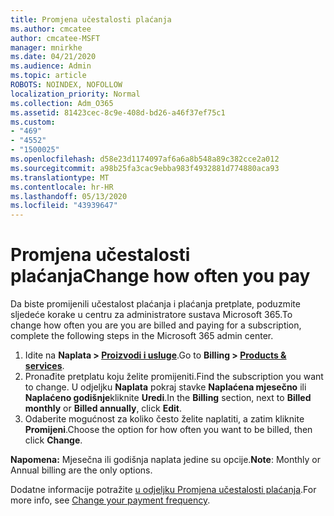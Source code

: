 ```yaml
---
title: Promjena učestalosti plaćanja
ms.author: cmcatee
author: cmcatee-MSFT
manager: mnirkhe
ms.date: 04/21/2020
ms.audience: Admin
ms.topic: article
ROBOTS: NOINDEX, NOFOLLOW
localization_priority: Normal
ms.collection: Adm_O365
ms.assetid: 81423cec-8c9e-408d-bd26-a46f37ef75c1
ms.custom:
- "469"
- "4552"
- "1500025"
ms.openlocfilehash: d58e23d1174097af6a6a8b548a89c382cce2a012
ms.sourcegitcommit: a98b25fa3cac9ebba983f4932881d774880aca93
ms.translationtype: MT
ms.contentlocale: hr-HR
ms.lasthandoff: 05/13/2020
ms.locfileid: "43939647"
---
```

# <a name="change-how-often-you-pay"></a><span data-ttu-id="b3e6c-102">Promjena učestalosti plaćanja</span><span class="sxs-lookup"><span data-stu-id="b3e6c-102">Change how often you pay</span></span>

<span data-ttu-id="b3e6c-103">Da biste promijenili učestalost plaćanja i plaćanja pretplate, poduzmite sljedeće korake u centru za administratore sustava Microsoft 365.</span><span class="sxs-lookup"><span data-stu-id="b3e6c-103">To change how often you are you are billed and paying for a subscription, complete the following steps in the Microsoft 365 admin center.</span></span> 
1. <span data-ttu-id="b3e6c-104">Idite na **Naplata > [Proizvodi i usluge](https://go.microsoft.com/fwlink/p/?linkid=842054)**.</span><span class="sxs-lookup"><span data-stu-id="b3e6c-104">Go to **Billing > [Products & services](https://go.microsoft.com/fwlink/p/?linkid=842054)**.</span></span>
2. <span data-ttu-id="b3e6c-105">Pronađite pretplatu koju želite promijeniti.</span><span class="sxs-lookup"><span data-stu-id="b3e6c-105">Find the subscription you want to change.</span></span> <span data-ttu-id="b3e6c-106">U odjeljku **Naplata** pokraj stavke **Naplaćena mjesečno** ili **Naplaćeno godišnje**kliknite **Uredi**.</span><span class="sxs-lookup"><span data-stu-id="b3e6c-106">In the **Billing** section, next to **Billed monthly** or **Billed annually**, click **Edit**.</span></span> 
3. <span data-ttu-id="b3e6c-107">Odaberite mogućnost za koliko često želite naplatiti, a zatim kliknite **Promijeni**.</span><span class="sxs-lookup"><span data-stu-id="b3e6c-107">Choose the option for how often you want to be billed, then click **Change**.</span></span>

<span data-ttu-id="b3e6c-108">**Napomena:** Mjesečna ili godišnja naplata jedine su opcije.</span><span class="sxs-lookup"><span data-stu-id="b3e6c-108">**Note**: Monthly or Annual billing are the only options.</span></span>

<span data-ttu-id="b3e6c-109">Dodatne informacije potražite [u odjeljku Promjena učestalosti plaćanja](https://docs.microsoft.com/microsoft-365/commerce/billing-and-payments/change-payment-frequency?view=o365-worldwide).</span><span class="sxs-lookup"><span data-stu-id="b3e6c-109">For more info, see [Change your payment frequency](https://docs.microsoft.com/microsoft-365/commerce/billing-and-payments/change-payment-frequency?view=o365-worldwide).</span></span>

